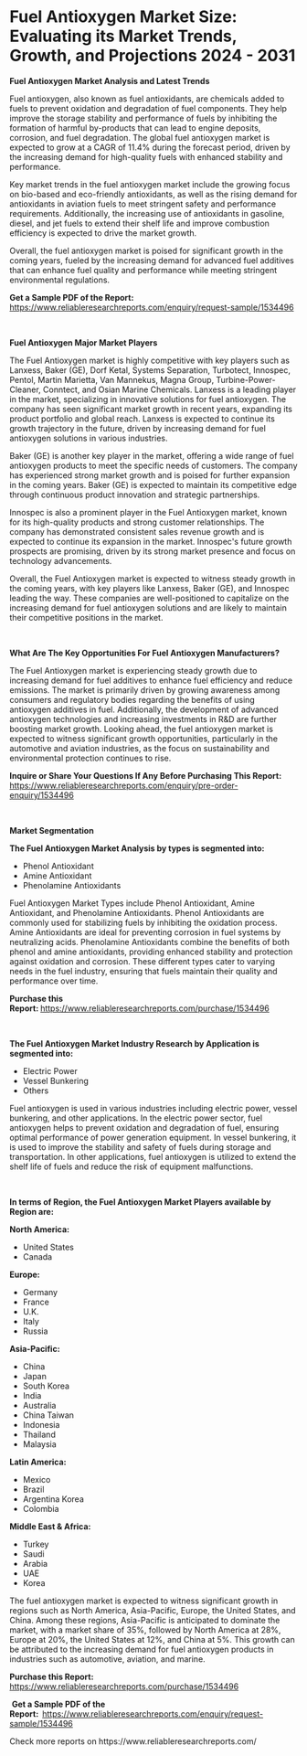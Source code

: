 <p><h1>Fuel Antioxygen Market Size: Evaluating its Market Trends, Growth, and Projections 2024 - 2031</h1></p><p><strong>Fuel Antioxygen Market Analysis and Latest Trends</strong></p>
<p><p>Fuel antioxygen, also known as fuel antioxidants, are chemicals added to fuels to prevent oxidation and degradation of fuel components. They help improve the storage stability and performance of fuels by inhibiting the formation of harmful by-products that can lead to engine deposits, corrosion, and fuel degradation. The global fuel antioxygen market is expected to grow at a CAGR of 11.4% during the forecast period, driven by the increasing demand for high-quality fuels with enhanced stability and performance.</p><p>Key market trends in the fuel antioxygen market include the growing focus on bio-based and eco-friendly antioxidants, as well as the rising demand for antioxidants in aviation fuels to meet stringent safety and performance requirements. Additionally, the increasing use of antioxidants in gasoline, diesel, and jet fuels to extend their shelf life and improve combustion efficiency is expected to drive the market growth.</p><p>Overall, the fuel antioxygen market is poised for significant growth in the coming years, fueled by the increasing demand for advanced fuel additives that can enhance fuel quality and performance while meeting stringent environmental regulations.</p></p>
<p><strong>Get a Sample PDF of the Report:&nbsp;</strong> <a href="https://www.reliableresearchreports.com/enquiry/request-sample/1534496">https://www.reliableresearchreports.com/enquiry/request-sample/1534496</a></p>
<p>&nbsp;</p>
<p><strong>Fuel Antioxygen Major Market Players</strong></p>
<p><p>The Fuel Antioxygen market is highly competitive with key players such as Lanxess, Baker (GE), Dorf Ketal, Systems Separation, Turbotect, Innospec, Pentol, Martin Marietta, Van Mannekus, Magna Group, Turbine-Power-Cleaner, Conntect, and Osian Marine Chemicals. Lanxess is a leading player in the market, specializing in innovative solutions for fuel antioxygen. The company has seen significant market growth in recent years, expanding its product portfolio and global reach. Lanxess is expected to continue its growth trajectory in the future, driven by increasing demand for fuel antioxygen solutions in various industries.</p><p>Baker (GE) is another key player in the market, offering a wide range of fuel antioxygen products to meet the specific needs of customers. The company has experienced strong market growth and is poised for further expansion in the coming years. Baker (GE) is expected to maintain its competitive edge through continuous product innovation and strategic partnerships.</p><p>Innospec is also a prominent player in the Fuel Antioxygen market, known for its high-quality products and strong customer relationships. The company has demonstrated consistent sales revenue growth and is expected to continue its expansion in the market. Innospec's future growth prospects are promising, driven by its strong market presence and focus on technology advancements.</p><p>Overall, the Fuel Antioxygen market is expected to witness steady growth in the coming years, with key players like Lanxess, Baker (GE), and Innospec leading the way. These companies are well-positioned to capitalize on the increasing demand for fuel antioxygen solutions and are likely to maintain their competitive positions in the market.</p></p>
<p>&nbsp;</p>
<p><strong>What Are The Key Opportunities For Fuel Antioxygen Manufacturers?</strong></p>
<p><p>The Fuel Antioxygen market is experiencing steady growth due to increasing demand for fuel additives to enhance fuel efficiency and reduce emissions. The market is primarily driven by growing awareness among consumers and regulatory bodies regarding the benefits of using antioxygen additives in fuel. Additionally, the development of advanced antioxygen technologies and increasing investments in R&D are further boosting market growth. Looking ahead, the fuel antioxygen market is expected to witness significant growth opportunities, particularly in the automotive and aviation industries, as the focus on sustainability and environmental protection continues to rise.</p></p>
<p><strong>Inquire or Share Your Questions If Any Before Purchasing This Report:</strong> <a href="https://www.reliableresearchreports.com/enquiry/pre-order-enquiry/1534496">https://www.reliableresearchreports.com/enquiry/pre-order-enquiry/1534496</a></p>
<p>&nbsp;</p>
<p><strong>Market Segmentation</strong></p>
<p><strong>The Fuel Antioxygen Market Analysis by types is segmented into:</strong></p>
<p><ul><li>Phenol Antioxidant</li><li>Amine Antioxidant</li><li>Phenolamine Antioxidants</li></ul></p>
<p><p>Fuel Antioxygen Market Types include Phenol Antioxidant, Amine Antioxidant, and Phenolamine Antioxidants. Phenol Antioxidants are commonly used for stabilizing fuels by inhibiting the oxidation process. Amine Antioxidants are ideal for preventing corrosion in fuel systems by neutralizing acids. Phenolamine Antioxidants combine the benefits of both phenol and amine antioxidants, providing enhanced stability and protection against oxidation and corrosion. These different types cater to varying needs in the fuel industry, ensuring that fuels maintain their quality and performance over time.</p></p>
<p><strong>Purchase this Report:&nbsp;</strong><a href="https://www.reliableresearchreports.com/purchase/1534496">https://www.reliableresearchreports.com/purchase/1534496</a></p>
<p>&nbsp;</p>
<p><strong>The Fuel Antioxygen Market Industry Research by Application is segmented into:</strong></p>
<p><ul><li>Electric Power</li><li>Vessel Bunkering</li><li>Others</li></ul></p>
<p><p>Fuel antioxygen is used in various industries including electric power, vessel bunkering, and other applications. In the electric power sector, fuel antioxygen helps to prevent oxidation and degradation of fuel, ensuring optimal performance of power generation equipment. In vessel bunkering, it is used to improve the stability and safety of fuels during storage and transportation. In other applications, fuel antioxygen is utilized to extend the shelf life of fuels and reduce the risk of equipment malfunctions.</p></p>
<p>&nbsp;</p>
<p><strong>In terms of Region, the Fuel Antioxygen Market Players available by Region are:</strong></p>
<p>
    <p> <strong> North America: </strong>
        <ul>
            <li>United States</li>
            <li>Canada</li>
        </ul>
        </p> 
    <p> <strong> Europe: </strong>
        <ul>
            <li>Germany</li>
            <li>France</li>
            <li>U.K.</li>
            <li>Italy</li>
            <li>Russia</li>
        </ul>
        </p> 
    <p> <strong> Asia-Pacific: </strong>
        <ul>
            <li>China</li>
            <li>Japan</li>
            <li>South Korea</li>
            <li>India</li>
            <li>Australia</li>
            <li>China Taiwan</li>
            <li>Indonesia</li>
            <li>Thailand</li>
            <li>Malaysia</li>
        </ul>
        </p> 
    <p> <strong> Latin America: </strong>
        <ul>
            <li>Mexico</li>
            <li>Brazil</li>
            <li>Argentina Korea</li>
            <li>Colombia</li>
        </ul>
        </p> 
    <p> <strong> Middle East & Africa: </strong>
        <ul>
            <li>Turkey</li>
            <li>Saudi</li>
            <li>Arabia</li>
            <li>UAE</li>
            <li>Korea</li>
        </ul>
    </p>
    </p>
<p><p>The fuel antioxygen market is expected to witness significant growth in regions such as North America, Asia-Pacific, Europe, the United States, and China. Among these regions, Asia-Pacific is anticipated to dominate the market, with a market share of 35%, followed by North America at 28%, Europe at 20%, the United States at 12%, and China at 5%. This growth can be attributed to the increasing demand for fuel antioxygen products in industries such as automotive, aviation, and marine.</p></p>
<p><strong>Purchase this Report: </strong><a href="https://www.reliableresearchreports.com/purchase/1534496">https://www.reliableresearchreports.com/purchase/1534496</a></p>
<p>&nbsp;<strong>Get a Sample PDF of the Report:&nbsp;&nbsp;</strong><a href="https://www.reliableresearchreports.com/enquiry/request-sample/1534496">https://www.reliableresearchreports.com/enquiry/request-sample/1534496</a></p>
<p><strong></strong></p>
<p>Check more reports on https://www.reliableresearchreports.com/</p>